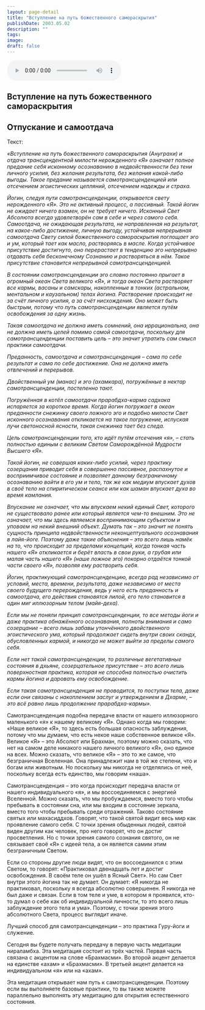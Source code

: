 ```yaml
---
layout: page-detail
title: "Вступление на путь божественного самораскрытия"
publishDate: 2003.05.02
description: ""
tags:
image:
draft: false
---
```


<audio title="2003.05.02 - Вступление на путь божественного самораскрытия.mp3" src="/upload/iblock/ef9/ef9b60fc3017e5801c671a77dc974573.mp3" controls=""></audio>

## **Вступление на путь божественного самораскрытия**

## **Отпускание и самоотдача**
  
  
 Текст:

_«Вступление на путь божественного самораскрытия (Ануграхи) и отдача трансцендентной милости нерожденного «Я» означает полное предание себя исконному осознаванию в недвойственности без тени личного усилия, без желания результата, без желания какой-либо выгоды. Такое предание называется самотрансценденцией или отсечением эгоистических цепляний, отсечением надежды и страха._ 

_Йогин, следуя пути самотрансценденции, открывается свету нерожденного «Я». Это не активный процесс, а пассивный. Такой йогин не ожидает ничего взамен, он не требует ничего. Исконный Свет Абсолюта всегда удовлетворён сам в себе и через самого себя. Самоотдача, не ожидающая результата, не направленная на результат, на какое-либо достижение, личную выгоду, устойчивая непрерывная самоотдача Свету силой божественного самораскрытия поглощает эго и ум, который тает как масло, растворяясь в масле. Когда устойчивое присутствие достигнуто, оно перерастает в тенденцию эго непрерывно отдавать себя бесконечному Сознанию и растворяться в нём. Такое присутствие становится непрерывной самотрансценденцией._ 

  
_В состоянии самотрансценденции эго словно постоянно прыгает в огромный океан Света великого «Я», и тогда океан Света растворяет все кармы, васаны и самскары, накопленные в тонких (астральном, ментальном и каузальном) телах йогина. Растворение происходит не за счёт личного усилия, а за счёт нисхождения. Оно может быть быстрым, потому что путь самотрансценденции является путём освобождения за одну жизнь._ 

  
_Такая самоотдача не должна иметь сомнений, она иррациональна, она не должна иметь целей помимо самой самоотдачи, поскольку для самотрансценденции поставить цель – это значит утратить сам смысл практики самоотдачи._ 

 _Преданность, самоотдача и самотрансценденция – сама по себе результат и сама по себе достижение. Она не должна иметь отвлечений и перерывов._ 

 _Двойственный ум (манас) и эго (ахамкара), погружённые в нектар самотрансценденции, постепенно тают._ 

 _Погружённая в котёл самоотдачи прарабдха-карма садхака испаряется за короткое время. Когда йогин погружает в океан преданности снежинку своего ложного эго и подобно милости Свет исконного осознавания откликается на такое погружение, испуская лучи светоносной ясности, такая снежинка тает без следа._ 

 _Цель самотрансценденции того, кто идёт путём отсечения «я», – стать полностью единым с великим Светом Саморождённой Мудрости Высшего «Я»._ 

  
_Такой йогин, не совершая каких-либо усилий, через практику созерцания приводит себя в совершенно пассивное, распахнутое и восприимчивое состояние и позволяет данному безграничному осознаванию войти в его ум и тело, так же как медиум впускает духов в своё тело на спиритическом сеансе или как шаман впускает духа во время камлания._ 

  
_Впускание не означает, что мы впускаем некий единый Свет, которого не существовало ранее или который является чем-то внешним. Это не означает, что мы здесь являемся воспринимающим субъектом и уповаем на некий внешний объект. Думать так – это значит не понять сущность принципа недвойственности неконцептуального осознавания в лайя-йоге. Поэтому даже такие объяснения – это всего лишь намёк на то, что происходит за пределами концепций, когда тонкая часть нашего «Я» откликается и берёт власть в свои руки, а грубая или малая часть нашего «Я» (наше ложное эго) покорно отдаётся тонкой части своего «Я», позволяя ему растворить себя._ 

  
 _Йогин, практикующий самотрансценденцию, всегда рад независимо от условий, места, времени, результата, даже независимо от места своего будущего перерождения, ведь у него есть преданность и самоотдача, его действия становятся лилой, его тело становится в один миг иллюзорным телом (майя-деха)._ 

  
 _Если мы не поняли принцип самотрансценденции, то все методы йоги и даже практика обнажённого осознавания, полноты внимания и само созерцание – всего лишь забавы утончённого двойственного эгоистического ума, который продолжает сидеть внутри своих скандх, обусловленных кармой, и никогда не может выйти за пределы самого себя._ 

  
 _Если нет такой самотрансценденции, то различные вегетативные состояния в дхьяне, созерцательное присутствие – это всего лишь поверхностная практика, которая не способна полностью очистить кармы йогина и даровать ему освобождение._ 

  
 _Если такая самотрансценденция не проводится, то поступки тела, даже если они связаны с накоплением заслуг и утверждением в Дхарме, – это всё равно лишь продолжение прарабдха-кармы»._ 

  
 Самотрансценденция подобна передаче власти от нашего иллюзорного маленького «я» к нашему великому «Я». Однако когда мы говорим: «Наше великое «Я», то здесь есть большая опасность заблуждения, потому что мы думаем, что есть некое наше собственное великое «Я». Великое «Я» – это Абсолют или Брахман, поэтому можно сказать, что нет на самом деле никакого нашего личного великого «Я», оно единое на всех. Можно сказать, что великое «Я» – это то же самое, что безграничная Вселенная. Она принадлежит нам в той же степени, что и богам или животным. Но поскольку мы никогда не отделялись от неё, поскольку всегда есть единство, мы говорим «наша».

  
 Самотрансценденция – это когда происходит передача власти от нашего индивидуального «я», и мы воссоединяемся с энергией Вселенной. Можно сказать, что мы пробуждаемся, вместо того чтобы пребывать в состоянии сна, или мы входим в состояние зеркала, вместо того чтобы пребывать среди отражений. Таково состояние святых или махасиддхов. Говорят, что такой святой видит весь мир как проявление самого себя. С точки зрения обыденных людей, святой виден другим как человек, про него говорят, что он достиг просветления. Но с точки зрения самого сознания святого, он не связывает своё «Я» с идеей тела, а он является самим этим безграничным Светом.

  
 Если со стороны другие люди видят, что он воссоединился с этим Светом, то говорят: «Практиковал двенадцать лет и достиг освобождения. В своём теле он ушёл в Ясный Свет». Но сам Свет внутри этого йогина так не думает. Он думает: «Я никогда не практиковал, поскольку я всегда абсолютно совершенен. Я никогда не был даже и связан. Если в том теле и уме, в котором я проявился, кто-то думал о себе как об индивидуальной личности, то это всего лишь заблуждение этого тела и ума». Поэтому, с точки зрения этого абсолютного Света, процесс выглядит иначе.

  
 Лучший способ для самотрансценденции – это практика Гуру-йоги и служение.

  
 Сегодня вы будете получать передачу в первую часть медитации нираламбха. Эта медитация состоит из трёх частей. Первая часть связана с акцентом на слове «Брахмасми». Во второй акцент делается на единстве «ахам» и «Брахмасми». В третьей акцент делается на индивидуальном «я» или на «ахам».

  
 Эта медитация открывает нам путь к самотрансценденции. Поэтому если вы выполняете базовые практики, то вы также можете параллельно выполнять эту медитацию для открытия естественного состояния.
  
  
